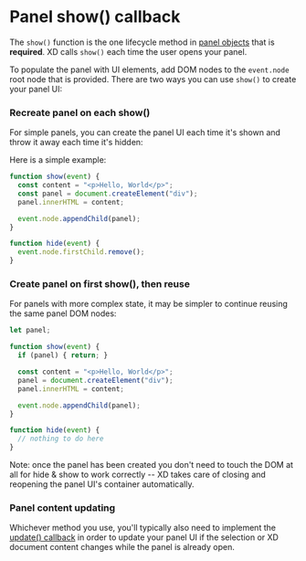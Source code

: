 # Panel show() callback

The `show()` function is the one lifecycle method in [panel objects](../../structure/handlers.md#panel) that is **required**. XD calls `show()` each time the user opens your panel.

To populate the panel with UI elements, add DOM nodes to the `event.node` root node that is provided. There are two ways you can use `show()` to create your panel UI:

### Recreate panel on each show()
For simple panels, you can create the panel UI each time it's shown and throw it away each time it's hidden:

Here is a simple example:

```js
function show(event) {
  const content = "<p>Hello, World</p>";
  const panel = document.createElement("div");
  panel.innerHTML = content;

  event.node.appendChild(panel);
}

function hide(event) {
  event.node.firstChild.remove();
}
```

### Create panel on first show(), then reuse
For panels with more complex state, it may be simpler to continue reusing the same panel DOM nodes:

```js
let panel;

function show(event) {
  if (panel) { return; }

  const content = "<p>Hello, World</p>";
  panel = document.createElement("div");
  panel.innerHTML = content;

  event.node.appendChild(panel);
}

function hide(event) {
  // nothing to do here
}
```

Note: once the panel has been created you don't need to touch the DOM at all for hide & show to work correctly -- XD takes care of closing and reopening the panel UI's container automatically.

### Panel content updating
Whichever method you use, you'll typically also need to implement the [update() callback](./update.md) in order to update your panel UI if the selection or XD document content changes while the panel is already open.
